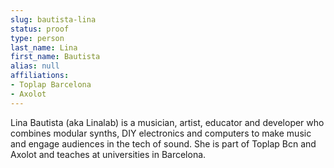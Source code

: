 ```yaml
---
slug: bautista-lina
status: proof
type: person
last_name: Lina
first_name: Bautista
alias: null
affiliations:
- Toplap Barcelona
- Axolot
---
```


Lina Bautista (aka Linalab) is a musician, artist, educator and developer who combines modular synths, DIY electronics and computers to make music and engage audiences in the tech of sound. She is part of Toplap Bcn and Axolot and teaches at universities in Barcelona.

